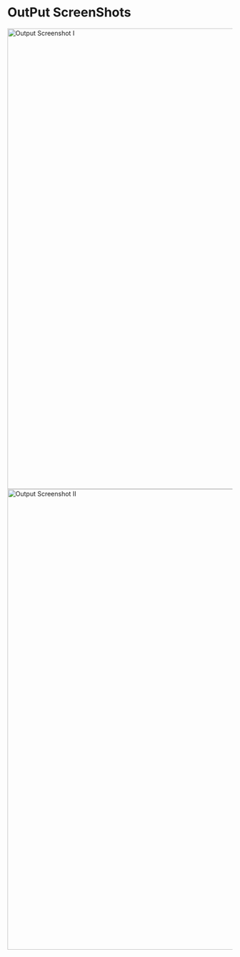 # OutPut ScreenShots

<img width="1920" height="1032" alt="Output Screenshot I" src="https://github.com/user-attachments/assets/ef30881d-e780-4e13-a09e-76137137e4bd" />

<img width="1920" height="1032" alt="Output Screenshot II" src="https://github.com/user-attachments/assets/0fc07666-5780-4639-8e32-1d2dbfcf34c4" />
